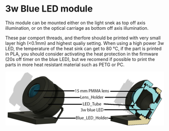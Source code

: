 # 3w Blue LED module

This module can be mounted either on the light snek as top off axis illumination, or on the optical carriage as bottom off axis illumination.

These par comport threads, and therfore should be printed with very small layer high (<0.1mm) and highest qualiy setting.
When using a high power 3w LED, the temperature of the heat sink can get to 80 °C, if the part is printed in PLA, you should consider activating the heat protection in the firmware (20s off timer on the blue LED), but we recomend if possible to print the parts in more heat resistant material such as PETG or PC.

![view of the blue LED module](img/blue_light.jpg)

